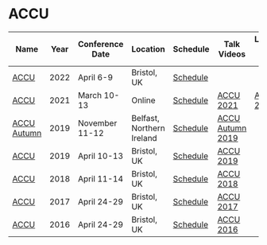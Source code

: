 # ACCU

| Name | Year | Conference<br>Date | Location | Schedule | Talk Videos | Lightning<br>Talk Videos | Slides | Video Channel |
|---|---|---|---|---|---|---|---|---|
| [ACCU](https://conference.accu.org/) | 2022 | April 6-9 | Bristol, UK | [Schedule](https://accu.digital-medium.co.uk/schedule/) | | | | [YouTube](https://www.youtube.com/channel/UCJhay24LTpO1s4bIZxuIqKw) |
| [ACCU](https://conference.accu.org/) | 2021 | March 10-13 | Online | [Schedule](https://accu.org/conf-previous/2021/schedule/) | [ACCU 2021](https://www.youtube.com/c/ACCUConf/search?query=ACCU%202021%20Day) | [ACCU 2021](https://www.youtube.com/c/ACCUConf/search?query=ACCU%202021%20Lightning%20Talks) | [Slides](https://accu.org/conf-previous/2021/schedule/) | [YouTube](https://www.youtube.com/channel/UCJhay24LTpO1s4bIZxuIqKw) |
| [ACCU Autumn](https://conference.accu.org/) | 2019 | November 11-12 | Belfast, Northern Ireland | [Schedule](https://conference.accu.org/2019_Autumn/schedule.html) | [ACCU Autumn 2019](https://www.youtube.com/playlist?list=PL9hrFapz4dsODt3aI5adCaZB6KHwz2Tpe) | | | [YouTube](https://www.youtube.com/channel/UCJhay24LTpO1s4bIZxuIqKw) |
| [ACCU](https://conference.accu.org/) | 2019 | April 10-13 | Bristol, UK | [Schedule](https://conference.accu.org/2019/schedule.html) | [ACCU 2019](https://www.youtube.com/channel/UCJhay24LTpO1s4bIZxuIqKw/search?query=2019) | | [Slides](https://github.com/ACCUConf/PDFs_2019) | [YouTube](https://www.youtube.com/channel/UCJhay24LTpO1s4bIZxuIqKw) |
| [ACCU](https://conference.accu.org/2018/accu2018.html) | 2018 | April 11-14 | Bristol, UK | [Schedule](https://conference.accu.org/2018/schedule.html) | [ACCU 2018](https://www.youtube.com/channel/UCJhay24LTpO1s4bIZxuIqKw/playlists?view=50&flow=grid&shelf_id=12) | | [In Schedule](https://conference.accu.org/2018/schedule.html) | [YouTube](https://www.youtube.com/channel/UCJhay24LTpO1s4bIZxuIqKw) |
| [ACCU](https://conference.accu.org/2017/accu2017.html) | 2017 | April 24-29 | Bristol, UK | [Schedule](https://conference.accu.org/2017/schedule.html) | [ACCU 2017](https://www.youtube.com/channel/UCJhay24LTpO1s4bIZxuIqKw/playlists?view=50&flow=grid&shelf_id=11) | | [In Schedule](https://conference.accu.org/2017/schedule.html) | [YouTube](https://www.youtube.com/channel/UCJhay24LTpO1s4bIZxuIqKw) |
| [ACCU](https://conference.accu.org/2016/accu2016.html) | 2016 | April 24-29 | Bristol, UK | [Schedule](https://conference.accu.org/2016/schedule.html) | [ACCU 2016](https://www.youtube.com/channel/UCJhay24LTpO1s4bIZxuIqKw/playlists?view=50&flow=grid&shelf_id=3) | | [In Schedule](https://conference.accu.org/2016/schedule.html) | [YouTube](https://www.youtube.com/channel/UCJhay24LTpO1s4bIZxuIqKw) |